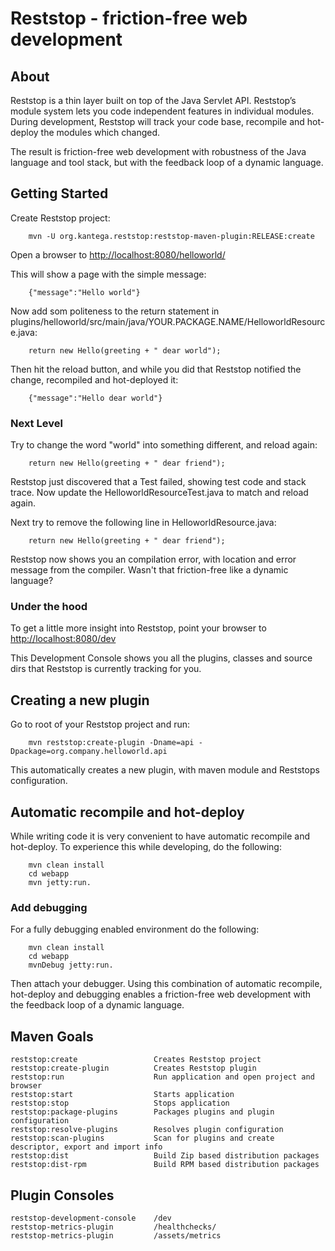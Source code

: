 Reststop - friction-free web development
==============================================

## About

Reststop is a thin layer built on top of the Java Servlet API. Reststop’s module system lets you code independent
features in individual modules. During development, Reststop will track your code base, recompile and hot-deploy the
modules which changed.

The result is friction-free web development with robustness of the Java language and tool stack, but with the feedback
loop of a dynamic language.


## Getting Started

Create Reststop project:

        mvn -U org.kantega.reststop:reststop-maven-plugin:RELEASE:create

Open a browser to [http://localhost:8080/helloworld/](http://localhost:8080/helloworld/)

This will show a page with the simple message:

        {"message":"Hello world"}

Now add som politeness to the return statement in plugins/helloworld/src/main/java/YOUR.PACKAGE.NAME/HelloworldResource.java:

        return new Hello(greeting + " dear world");

Then hit the reload button, and while you did that Reststop notified the change, recompiled and hot-deployed it:

        {"message":"Hello dear world"}

### Next Level

Try to change the word "world" into something different, and reload again:

        return new Hello(greeting + " dear friend");

Reststop just discovered that a Test failed, showing test code and stack trace. Now update the HelloworldResourceTest.java to match and reload again.

Next try to remove the following line in HelloworldResource.java:

        return new Hello(greeting + " dear friend");

Reststop now shows you an compilation error, with location and error message from the compiler. Wasn't that friction-free like a dynamic language?


### Under the hood

To get a little more insight into Reststop, point your browser to [http://localhost:8080/dev](http://localhost:8080/dev)

This Development Console shows you all the plugins, classes and source dirs that Reststop is currently tracking for you.


## Creating a new plugin

Go to root of your Reststop project and run:

        mvn reststop:create-plugin -Dname=api -Dpackage=org.company.helloworld.api

This automatically creates a new plugin, with maven module and Reststops configuration.


## Automatic recompile and hot-deploy

While writing code it is very convenient to have automatic recompile and hot-deploy. To experience this while developing, do the following:

        mvn clean install
        cd webapp
        mvn jetty:run.

### Add debugging

For a fully debugging enabled environment do the following:

        mvn clean install
        cd webapp
        mvnDebug jetty:run.

Then attach your debugger. Using this combination of automatic recompile, hot-deploy and debugging enables a
friction-free web development with the feedback loop of a dynamic language.

## Maven Goals

    reststop:create                 Creates Reststop project
    reststop:create-plugin          Creates Reststop plugin
    reststop:run                    Run application and open project and browser
    reststop:start                  Starts application
    reststop:stop                   Stops application
    reststop:package-plugins        Packages plugins and plugin configuration
    reststop:resolve-plugins        Resolves plugin configuration
    reststop:scan-plugins           Scan for plugins and create descriptor, export and import info
    reststop:dist                   Build Zip based distribution packages
    reststop:dist-rpm               Build RPM based distribution packages


## Plugin Consoles

    reststop-development-console    /dev
    reststop-metrics-plugin         /healthchecks/
    reststop-metrics-plugin         /assets/metrics
